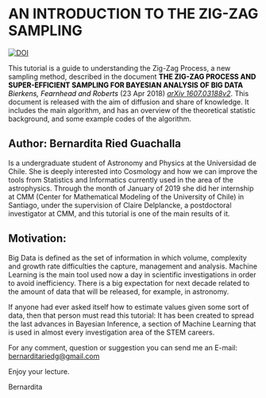 # AN INTRODUCTION TO THE ZIG-ZAG SAMPLING

[![DOI](https://zenodo.org/badge/DOI/10.5281/zenodo.3238727.svg)](https://doi.org/10.5281/zenodo.3238727)


This tutorial is a guide to understanding the Zig-Zag Process, a new sampling method, described in the document <font color="black"> <b> THE ZIG-ZAG PROCESS AND SUPER-EFFICIENT
SAMPLING FOR BAYESIAN ANALYSIS OF BIG DATA</b> </font> <font color="black"> <i> Bierkens, Fearnhead and Roberts </i> </font> (23 Apr 2018)
 <a href="https://arxiv.org/abs/1607.03188"><i>arXiv 1607.03188v2</i></a>. This document is released with the aim of diffusion and share of knowledge. It includes the main algorithm, and has an overview of the theoretical statistic background, and some example codes of the algorithm.

## Author: Bernardita Ried Guachalla

Is a undergraduate student of Astronomy and Physics at the Universidad
de Chile. She is deeply interested into Cosmology and how we can improve
the tools from Statistics and Informatics currently used in the area
of the astrophysics. Through the month of January of 2019 she did her
internship at CMM (Center for Mathematical Modeling of the University
of Chile) in Santiago, under the supervision of Claire Delplancke, a
postdoctoral investigator at CMM, and this tutorial is one of the main
results of it.


## Motivation:

Big Data is defined as the set of information in which volume, complexity and growth rate difficulties the capture, management and analysis. Machine Learning is the main tool used now a day in scientific investigations in order to avoid inefficiency. There is a big expectation for next decade related to the amount of data that will be released, for example,
in astronomy.

If anyone had ever asked itself how to estimate values given some sort of
data, then that person must read this tutorial: It has been created to spread
the last advances in Bayesian Inference, a section of Machine Learning that
is used in almost every investigation area of the STEM careers.

For any comment, question or suggestion you can send me an E-mail:
bernarditariedg@gmail.com

Enjoy your lecture.

Bernardita
